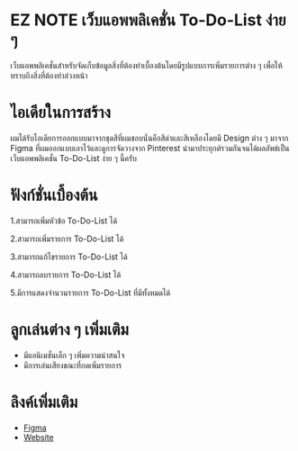 # EZ NOTE เว็บแอพพลิเคชั่น To-Do-List ง่าย ๆ 
เว็บแอพพลิเคชั่นสำหรับจัดเก็บข้อมูลสิ่งที่ต้องทำเบื้องต้นโดยมีรูปแบบการเพิ่มรายการต่าง ๆ เพื่อให้ทราบถึงสิ่งที่ต้องทำล่วงหน้า
# ไอเดียในการสร้าง
ผมได้รับไอเดียการออกแบบมาจากชุดสีที่ผมชอบนั่นคือสีดำและสีเหลืองโดยมี Design ต่าง ๆ มาจาก Figma ที่ผมออกแบบเอาไว้และดูการจัดวางจาก Pinterest นำมาประยุกต์รวมกันจนได้ผลลัพธ์เป็นเว็บแอพพลิเคชั่น To-Do-List ง่าย ๆ นี้ครับ

# ฟังก์ชั่นเบื้องต้น

1.สามารถเพิ่มหัวข้อ To-Do-List ได้

2.สามารถเพิ่มรายการ To-Do-List ได้

3.สามารถแก้ไขรายการ To-Do-List ได้

4.สามารถลบรายการ To-Do-List ได้

5.มีการแสดงจำนวนรายการ To-Do-List ที่มีทั้งหมดได้

# ลูกเล่นต่าง ๆ เพิ่มเติม

- มีแอนิเมชั่นเล็ก ๆ เพิ่มความน่าสนใจ
- มีการเล่นเสียงขณะที่กดเพิ่มรายการ

# ลิงค์เพิ่มเติม

- [Figma](https://www.figma.com/file/wvbuhhWlczJyrws8pcoPnt/To-do-list?node-id=0%3A1&t=uZ05lUwVuvwlcGEN-1)
- [Website](https://complete-to-do-list-app.vercel.app/)
